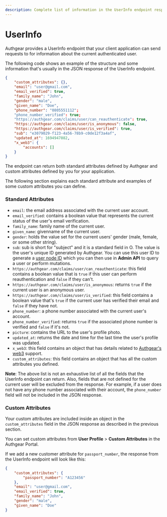 ```yaml
---
description: Complete list of information in the UserInfo endpoint response.
---
```


# UserInfo

Authgear provides a UserInfo endpoint that your client application can send requests to for information about the current authenticated user.

The following code shows an example of the structure and some information that's usually in the JSON response of the UserInfo endpoint.

```json
{
    "custom_attributes": {},
    "email": "user@gmail.com",
    "email_verified": true,
    "family_name": "John",
    "gender": "male",
    "given_name": "Doe",
    "phone_number": "0805551112";
    "phone_number_verified": true;
    "https://authgear.com/claims/user/can_reauthenticate": true,
    "https://authgear.com/claims/user/is_anonymous": false,
    "https://authgear.com/claims/user/is_verified": true,
    "sub": "e3079029-f123-4a56-78b9-c0de12f3a4af",
    "updated_at": 1694947082,
    "x_web3": {
        "accounts": []
    }
}
```

The endpoint can return both standard attributes defined by Authgear and custom attributes defined by you for your application.

The following section explains each standard attribute and examples of some custom attributes you can define.

### Standard Attributes

* `email`: the email address associated with the current user account.
* `email_verified`: contains a boolean value that represents the current status of the user's email verification.
* `family_name`: family name of the current user.
* `given_name`: givenname of the current user.
* `gender`: holds the value set for the current users' gender (male, female, or some other string).
* `sub`: sub is short for "subject" and it is a standard field in O. The value is the user's unique ID generated by Authgear. You can use this user ID to generate a [user node ID](https://docs.authgear.com/reference/apis/admin-api/node-id#1.-generate-id-for-user-node-type) which you can then use in **Admin API** to query a user or perform mutations.
* `https://authgear.com/claims/user/can_reauthenticate`: this field contains a boolean value that is `true` if this user can perform reauthentication and `false` if they can't.
* `https://authgear.com/claims/user/is_anonymous`: returns `true` if the current user is an anonymous user.
* `https://authgear.com/claims/user/is_verified`: this field contains a boolean value that's `true` if the current user has verified their email and `false` if they have not.
* `phone_number`: a phone number associated with the current user's account.
* `phone_number_verified`: returns `true` if the associated phone number is verified and `false` if it's not.
* `picture`: contains the URL to the user's profile photo.
* `updated_at`: returns the date and time for the last time the user's profile was updated.
* `x_web3`: this field contains an object that has details related to [Authgear's web3](https://docs.authgear.com/how-to-guide/authenticate/web3) support.
* `custom_attributes`: this field contains an object that has all the custom attributes you defined.

**Note**: The above list is not an exhaustive list of all the fields that the UserInfo endpoint can return. Also, fields that are not defined for the current user will be excluded from the response. For example, if a user does not have any phone number associated with their account, the `phone_number` field will not be included in the JSON response.

### Custom Attributes

Your custom attributes are included inside an object in the `custom_attributes` field in the JSON response as described in the previous section.

You can set custom attributes from **User Profile** > **Custom Attributes** in the Authgear Portal.

If we add a new customer attribute for `passport_number`, the response from the UserInfo endpoint will look like this:

```json
{
    "custom_attributes": {
        "passport_number": "A123456"
    },
    "email": "user@gmail.com",
    "email_verified": true,
    "family_name": "John",
    "gender": "male",
    "given_name": "Doe"
}
```

